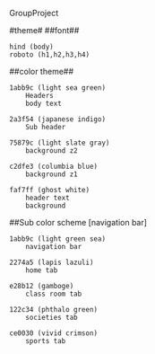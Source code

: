 GroupProject

#theme#
##font##

    hind (body)
    roboto (h1,h2,h3,h4)


##color theme##

    1abb9c (light sea green)
        Headers
        body text

    2a3f54 (japanese indigo)
        Sub header

    75879c (light slate gray)
        background z2

    c2dfe3 (columbia blue)
        background z1

    faf7ff (ghost white)
        header text
        background 
    
    
##Sub color scheme [navigation bar]
    
    1abb9c (light green sea)
        navigation bar

    2274a5 (lapis lazuli)
        home tab

    e28b12 (gamboge)
        class room tab

    122c34 (phthalo green)
        societies tab

    ce0030 (vivid crimson)
        sports tab